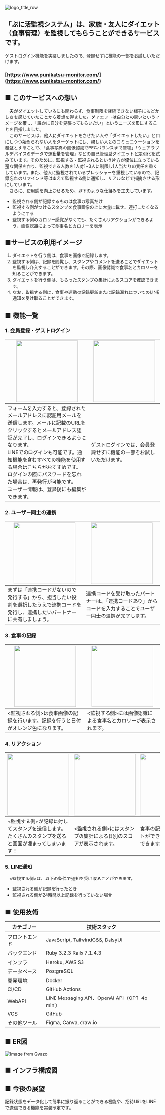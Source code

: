 ![logo_title_row](https://github.com/user-attachments/assets/97371bf0-b5e9-4beb-908d-af11ca61f57a)

## 「ぷに活監視システム」は、家族・友人にダイエット（食事管理）を監視してもらうことができるサービスです。  
ゲストログイン機能を実装しましたので、登録せずに機能の一部をお試しいただけます。  
### [https://www.punikatsu-monitor.com/](https://www.punikatsu-monitor.com/)

## ■ このサービスへの想い  
　夫がダイエットしているにも関わらず、食事制限を継続できない様子にもどかしさを感じていたことから着想を得ました。ダイエットは自分との闘いというイメージを覆し、「誰かに自分を見張ってもらいたい」というニーズを形にすることを目指しました。  
　このサービスは、他人にダイエットをさせたい人や「ダイエットしたい」と口にしつつ始められない人をターゲットにし、親しい人とのコミュニケーションを基盤とすることで、「食事写真の画像認識でPFCバランスまで管理」「ウェアラブルデバイスのデータで運動量を管理」などの自己管理型ダイエットと差別化を試みています。そのために、監視する・監視されるという片方が優位に立っている歪な関係を作り、監視できる人数を1人対1~3人に制限し1人当たりの責任を重くしています。また、他人に監視されているプレッシャーを重視しているので、記録忘れのリマインド等はあえて監視する側に通知し、リアルなどで指摘させる形にしています。  
　さらに、使用感を向上させるため、以下のような仕組みを工夫しています。  
* 監視される側が記録するものは食事の写真だけ  
* 監視する側がつけるスタンプを食事画像の上に大量に載せ、連打したくなるようにする  
* 監視する側のカロリー感覚がなくても、たくさんリアクションができるよう、画像認識によって食事名とカロリーを表示  

## ■サービスの利用イメージ  
1. ダイエットを行う側は、食事を画像で記録します。 
2. 監視する側は、記録を閲覧し、スタンプやコメントを送ることでダイエットを監視し介入することができます。その際、画像認識で食事名とカロリーを知ることができます。
3. ダイエットを行う側は、もらったスタンプの集計によるスコアを確認できます。
4. なお、監視する側は、食事や運動の記録更新または記録漏れについてのLINE通知を受け取ることができます。   

## ■ 機能一覧  
### 1. 会員登録・ゲストログイン

| <img src="https://github.com/user-attachments/assets/d107452e-34b2-4e8e-a023-37258b32af23" width="200"> | <img src="https://github.com/user-attachments/assets/f8a16852-c569-4361-b311-5593582706b1" width="200">  |
| - | - |
| フォームを入力すると、登録されたメールアドレスに認証用メールを送信します。メールに記載のURLをクリックするとメールアドレス認証が完了し、ログインできるようになります。<br>LINEでのログインも可能です。通知機能を含むすべての機能を使用する場合はこちらがおすすめです。<br>ログインの際にパスワードを忘れた場合は、再発行が可能です。<br>ユーザー情報は、登録後にも編集ができます。 | ゲストログインでは、会員登録せずに機能の一部をお試しいただけます。 |  

### 2. ユーザー同士の連携

| <img src="https://github.com/user-attachments/assets/d6968fd1-1e42-4c38-88f8-25b788485d94" width="200"> | <img src="https://github.com/user-attachments/assets/e2c9afb8-5b59-4cdc-9e9e-057b5ebf18c1" width="200">  |
| - | - |
| まずは「連携コードがないので発行する」から、担当したい役割を選択したうえで連携コードを発行し、連携したいパートナーに共有しましょう。 | 連携コードを受け取ったパートナーは、「連携コードあり」からコードを入力することでユーザー同士の連携が完了します。 |  

### 3. 食事の記録

| <img src="https://github.com/user-attachments/assets/0bd2d7e9-01a1-4803-b6e4-235b13e7fe84" width="200"> | <img src="https://github.com/user-attachments/assets/2e4d9381-3a6f-4070-8a19-11364606290c" width="200"> |
| - | - |
| <監視される側>は食事画像の記録を行います。記録を行うと日付がオレンジ色になります。 | <監視する側>には画像認識による食事名とカロリーが表示されます。 |  

### 4. リアクション

| <img src="https://github.com/user-attachments/assets/f36af3ee-37e7-444b-8c65-8f0725364c02" width="200"> | <img src="https://github.com/user-attachments/assets/22395a11-47be-4973-a318-5be6fee10f92" width="200"> | <img src="https://github.com/user-attachments/assets/44cb2f7e-63d7-4f60-a87f-34a67ce80b12" width="200"> |
| - | - | - |
| <監視する側>が記録に対してスタンプを送信します。たくさんのスタンプを送ると画面が埋まってしまいます！ | <監視される側>にはスタンプの集計による日別のスコアが表示されます。 | 食事の記録に対してコメントができ、交流することができます。 |    

### 5. LINE通知
　<監視する側>は、以下の条件で通知を受け取ることができます。  
  - 監視される側が記録を行ったとき
  - 監視される側が24時間以上記録を行っていない場合

## ■ 使用技術  
| カテゴリー | 技術スタック |
| - | - |
| フロントエンド | JavaScript, TailwindCSS, DaisyUI |
| バックエンド | Ruby 3.2.3 Rails 7.1.4.3 |
| インフラ | Heroku, AWS S3 |
| データベース | PostgreSQL |
| 開発環境 | Docker |
| CI/CD | GitHub Actions |
| WebAPI | LINE Messaging API、OpenAI API（GPT-4o mini） |
| VCS | GitHub |
| その他ツール | Figma, Canva, draw.io |

## ■ ER図  
[![Image from Gyazo](https://i.gyazo.com/4d63a1919cd65dcfd5f81d77da62b69e.png)](https://gyazo.com/4d63a1919cd65dcfd5f81d77da62b69e)  

## ■ インフラ構成図  


## ■ 今後の展望  
  記録状態をデータ化して簡単に振り返ることができる機能や、招待URLをLINEで送信できる機能を実装予定です。   